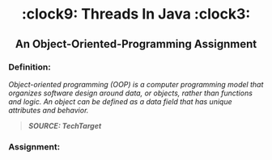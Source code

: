 <h1 align="center">:clock9: Threads In Java :clock3:</h1>
<h2 align="center"> An Object-Oriented-Programming Assignment </h2>
 
<h3> Definition: </h3>
 
_Object-oriented programming (OOP) is a computer programming model that organizes software design around data, or objects, rather than functions and logic. An object can be defined as a data field that has unique attributes and behavior._
> **_SOURCE: TechTarget_**

<h3> Assignment: </h3>
